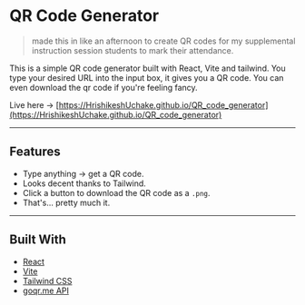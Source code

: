 # QR Code Generator

> made this in like an afternoon to create QR codes for my supplemental instruction session students to mark their attendance.

This is a simple QR code generator built with React, Vite and tailwind. You type your desired URL into the input box, it gives you a QR code. You can even download the qr code if you're feeling fancy.

Live here → [https://HrishikeshUchake.github.io/QR_code_generator](https://HrishikeshUchake.github.io/QR_code_generator)

---

## Features

- Type anything → get a QR code.
- Looks decent thanks to Tailwind.
- Click a button to download the QR code as a `.png`.
- That's... pretty much it.

---

## Built With

- [React](https://react.dev/)
- [Vite](https://vitejs.dev/)
- [Tailwind CSS](https://tailwindcss.com/)
- [goqr.me API](https://goqr.me/api/doc/create-qr-code/)

